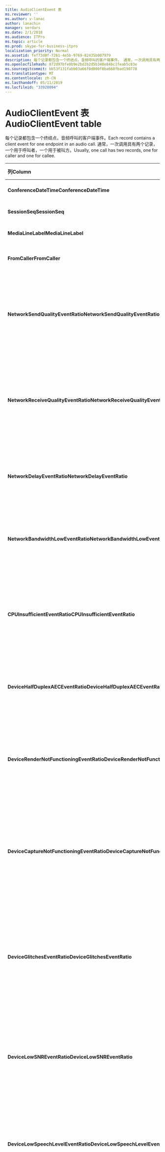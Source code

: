 ```yaml
---
title: AudioClientEvent 表
ms.reviewer: ''
ms.author: v-lanac
author: lanachin
manager: serdars
ms.date: 2/1/2018
ms.audience: ITPro
ms.topic: article
ms.prod: skype-for-business-itpro
localization_priority: Normal
ms.assetid: fef73d8f-7261-4e5b-9769-82435b007979
description: 每个记录都包含一个终结点，音频呼叫的客户端事件。 通常，一次调用具有两个记录，一个用于呼叫者，一个用于被叫方。
ms.openlocfilehash: 872d97bfe0b9e2bd2b2d5b348e84bc1feab5c83e
ms.sourcegitcommit: bb53f131fabb03a66f0d000f8ba668fbad190778
ms.translationtype: MT
ms.contentlocale: zh-CN
ms.lasthandoff: 05/11/2019
ms.locfileid: "33920094"
---
```

# <a name="audioclientevent-table"></a><span data-ttu-id="4dd5f-104">AudioClientEvent 表</span><span class="sxs-lookup"><span data-stu-id="4dd5f-104">AudioClientEvent table</span></span>
 
<span data-ttu-id="4dd5f-105">每个记录都包含一个终结点，音频呼叫的客户端事件。</span><span class="sxs-lookup"><span data-stu-id="4dd5f-105">Each record contains a client event for one endpoint in an audio call.</span></span> <span data-ttu-id="4dd5f-106">通常，一次调用具有两个记录，一个用于呼叫者，一个用于被叫方。</span><span class="sxs-lookup"><span data-stu-id="4dd5f-106">Usually, one call has two records, one for caller and one for callee.</span></span>
  
|<span data-ttu-id="4dd5f-107">**列**</span><span class="sxs-lookup"><span data-stu-id="4dd5f-107">**Column**</span></span>|<span data-ttu-id="4dd5f-108">**数据类型**</span><span class="sxs-lookup"><span data-stu-id="4dd5f-108">**Data Type**</span></span>|<span data-ttu-id="4dd5f-109">**键/索引**</span><span class="sxs-lookup"><span data-stu-id="4dd5f-109">**Key/Index**</span></span>|<span data-ttu-id="4dd5f-110">**详细信息**</span><span class="sxs-lookup"><span data-stu-id="4dd5f-110">**Details**</span></span>|
|:-----|:-----|:-----|:-----|
|<span data-ttu-id="4dd5f-111">**ConferenceDateTime**</span><span class="sxs-lookup"><span data-stu-id="4dd5f-111">**ConferenceDateTime**</span></span> <br/> |<span data-ttu-id="4dd5f-112">datetime</span><span class="sxs-lookup"><span data-stu-id="4dd5f-112">datetime</span></span>  <br/> |<span data-ttu-id="4dd5f-113">Primary</span><span class="sxs-lookup"><span data-stu-id="4dd5f-113">Primary</span></span>  <br/> |<span data-ttu-id="4dd5f-114">引用[自 MediaLine table](medialine-0.md)。</span><span class="sxs-lookup"><span data-stu-id="4dd5f-114">Referenced from the [MediaLine table](medialine-0.md).</span></span>  <br/> |
|<span data-ttu-id="4dd5f-115">**SessionSeq**</span><span class="sxs-lookup"><span data-stu-id="4dd5f-115">**SessionSeq**</span></span> <br/> |<span data-ttu-id="4dd5f-116">int</span><span class="sxs-lookup"><span data-stu-id="4dd5f-116">int</span></span>  <br/> |<span data-ttu-id="4dd5f-117">Primary</span><span class="sxs-lookup"><span data-stu-id="4dd5f-117">Primary</span></span>  <br/> |<span data-ttu-id="4dd5f-118">引用[自 MediaLine table](medialine-0.md)。</span><span class="sxs-lookup"><span data-stu-id="4dd5f-118">Referenced from the [MediaLine table](medialine-0.md).</span></span>  <br/> |
|<span data-ttu-id="4dd5f-119">**MediaLineLabel**</span><span class="sxs-lookup"><span data-stu-id="4dd5f-119">**MediaLineLabel**</span></span> <br/> |<span data-ttu-id="4dd5f-120">tinyint</span><span class="sxs-lookup"><span data-stu-id="4dd5f-120">tinyint</span></span>  <br/> |<span data-ttu-id="4dd5f-121">Primary</span><span class="sxs-lookup"><span data-stu-id="4dd5f-121">Primary</span></span>  <br/> |<span data-ttu-id="4dd5f-122">引用[自 MediaLine table](medialine-0.md)。</span><span class="sxs-lookup"><span data-stu-id="4dd5f-122">Referenced from the [MediaLine table](medialine-0.md).</span></span>  <br/> |
|<span data-ttu-id="4dd5f-123">**FromCaller**</span><span class="sxs-lookup"><span data-stu-id="4dd5f-123">**FromCaller**</span></span> <br/> |<span data-ttu-id="4dd5f-124">bit</span><span class="sxs-lookup"><span data-stu-id="4dd5f-124">bit</span></span>  <br/> |<span data-ttu-id="4dd5f-125">Primary</span><span class="sxs-lookup"><span data-stu-id="4dd5f-125">Primary</span></span>  <br/> |<span data-ttu-id="4dd5f-126">0： 被叫方的数据</span><span class="sxs-lookup"><span data-stu-id="4dd5f-126">0: Callee's data</span></span>  <br/> <span data-ttu-id="4dd5f-127">1： 呼叫者的数据</span><span class="sxs-lookup"><span data-stu-id="4dd5f-127">1: Caller's data</span></span>  <br/> |
|<span data-ttu-id="4dd5f-128">**NetworkSendQualityEventRatio**</span><span class="sxs-lookup"><span data-stu-id="4dd5f-128">**NetworkSendQualityEventRatio**</span></span> <br/> |<span data-ttu-id="4dd5f-129">decimal(5,2)</span><span class="sxs-lookup"><span data-stu-id="4dd5f-129">decimal(5,2)</span></span>  <br/> | <br/> |<span data-ttu-id="4dd5f-130">错误状态触发 NetworkSendQuality 事件的会话百分比。</span><span class="sxs-lookup"><span data-stu-id="4dd5f-130">Percentage of session the NetworkSendQuality event was fired for 'Bad' state.</span></span>  <br/> <span data-ttu-id="4dd5f-131">网络质量抖动或数据包丢失十分严重，且影响要发送的音频的质量。</span><span class="sxs-lookup"><span data-stu-id="4dd5f-131">Network quality in terms of jitter or packet loss is severe and impacting the quality of audio being sent.</span></span>  <br/> |
|<span data-ttu-id="4dd5f-132">**NetworkReceiveQualityEventRatio**</span><span class="sxs-lookup"><span data-stu-id="4dd5f-132">**NetworkReceiveQualityEventRatio**</span></span> <br/> |<span data-ttu-id="4dd5f-133">decimal(5,2)</span><span class="sxs-lookup"><span data-stu-id="4dd5f-133">decimal(5,2)</span></span>  <br/> | <br/> |<span data-ttu-id="4dd5f-134">错误状态触发 ReceiveSendQuality 事件的会话百分比。</span><span class="sxs-lookup"><span data-stu-id="4dd5f-134">Percentage of session the ReceiveSendQuality event was fired for 'Bad' state.</span></span>  <br/> <span data-ttu-id="4dd5f-135">网络质量抖动或数据包丢失十分严重，且影响要接收音频的质量。</span><span class="sxs-lookup"><span data-stu-id="4dd5f-135">Network quality in terms of jitter or packet loss is severe and impacting the quality of audio being received.</span></span>  <br/> |
|<span data-ttu-id="4dd5f-136">**NetworkDelayEventRatio**</span><span class="sxs-lookup"><span data-stu-id="4dd5f-136">**NetworkDelayEventRatio**</span></span> <br/> |<span data-ttu-id="4dd5f-137">decimal(5,2)</span><span class="sxs-lookup"><span data-stu-id="4dd5f-137">decimal(5,2)</span></span>  <br/> | <br/> |<span data-ttu-id="4dd5f-138">会话延迟激发错误状态的百分比。</span><span class="sxs-lookup"><span data-stu-id="4dd5f-138">Percentage of session the Delay event was fired for 'Bad' state.</span></span> <span data-ttu-id="4dd5f-139">十分严重网络延迟并影响通过防止交互式通信的体验</span><span class="sxs-lookup"><span data-stu-id="4dd5f-139">Network latency is severe and impacting the experience by preventing interactive communication</span></span>  <br/> |
|<span data-ttu-id="4dd5f-140">**NetworkBandwidthLowEventRatio**</span><span class="sxs-lookup"><span data-stu-id="4dd5f-140">**NetworkBandwidthLowEventRatio**</span></span> <br/> |<span data-ttu-id="4dd5f-141">decimal(5,2)</span><span class="sxs-lookup"><span data-stu-id="4dd5f-141">decimal(5,2)</span></span>  <br/> | <br/> |<span data-ttu-id="4dd5f-142">会话 LowBandwidth 激发错误状态的百分比。</span><span class="sxs-lookup"><span data-stu-id="4dd5f-142">Percentage of session the LowBandwidth event was fired for 'Bad' state.</span></span> <span data-ttu-id="4dd5f-143">可用带宽不足以获得可接受语音体验。</span><span class="sxs-lookup"><span data-stu-id="4dd5f-143">The available bandwidth is insufficient for an acceptable voice experience.</span></span>  <br/> |
|<span data-ttu-id="4dd5f-144">**CPUInsufficientEventRatio**</span><span class="sxs-lookup"><span data-stu-id="4dd5f-144">**CPUInsufficientEventRatio**</span></span> <br/> |<span data-ttu-id="4dd5f-145">decimal(5,2)</span><span class="sxs-lookup"><span data-stu-id="4dd5f-145">decimal(5,2)</span></span>  <br/> | <br/> |<span data-ttu-id="4dd5f-146">错误状态触发不足 CPU 事件的会话百分比。</span><span class="sxs-lookup"><span data-stu-id="4dd5f-146">Percentage of session the insufficient CPU event was fired for 'Bad' state.</span></span> <span data-ttu-id="4dd5f-147">有足够 CPU 周期处理与当前形式和使用的应用程序。</span><span class="sxs-lookup"><span data-stu-id="4dd5f-147">There are insufficient CPU cycles for processing with the current modalities and applications in use.</span></span> <span data-ttu-id="4dd5f-148">此时会扭曲与音频信道。</span><span class="sxs-lookup"><span data-stu-id="4dd5f-148">This causes distortions with the audio channel.</span></span>  <br/> |
|<span data-ttu-id="4dd5f-149">**DeviceHalfDuplexAECEventRatio**</span><span class="sxs-lookup"><span data-stu-id="4dd5f-149">**DeviceHalfDuplexAECEventRatio**</span></span> <br/> |<span data-ttu-id="4dd5f-150">decimal(5,2)</span><span class="sxs-lookup"><span data-stu-id="4dd5f-150">decimal(5,2)</span></span>  <br/> | <br/> |<span data-ttu-id="4dd5f-151">会话 DeviceHalfDuplexAEC 激发错误状态的百分比。</span><span class="sxs-lookup"><span data-stu-id="4dd5f-151">Percentage of session the DeviceHalfDuplexAEC event was fired for 'Bad' state.</span></span> <span data-ttu-id="4dd5f-152">为了防止回声，系统已输入半双工。</span><span class="sxs-lookup"><span data-stu-id="4dd5f-152">In order to prevent echo, the system has enter half duplex.</span></span>  <br/> |
|<span data-ttu-id="4dd5f-153">**DeviceRenderNotFunctioningEventRatio**</span><span class="sxs-lookup"><span data-stu-id="4dd5f-153">**DeviceRenderNotFunctioningEventRatio**</span></span> <br/> |<span data-ttu-id="4dd5f-154">decimal(5,2)</span><span class="sxs-lookup"><span data-stu-id="4dd5f-154">decimal(5,2)</span></span>  <br/> | <br/> |<span data-ttu-id="4dd5f-155">会话 DeviceRenderNotFunctioning 激发错误状态的百分比。</span><span class="sxs-lookup"><span data-stu-id="4dd5f-155">Percentage of session the DeviceRenderNotFunctioning event was fired for 'Bad' state.</span></span> <span data-ttu-id="4dd5f-156">当前正在使用的会话的呈现设备未正常工作。</span><span class="sxs-lookup"><span data-stu-id="4dd5f-156">The render device currently being used for the session is not functioning correctly.</span></span> <span data-ttu-id="4dd5f-157">这可能会导致单向音频问题。</span><span class="sxs-lookup"><span data-stu-id="4dd5f-157">This can cause one-way audio issues.</span></span>  <br/> |
|<span data-ttu-id="4dd5f-158">**DeviceCaptureNotFunctioningEventRatio**</span><span class="sxs-lookup"><span data-stu-id="4dd5f-158">**DeviceCaptureNotFunctioningEventRatio**</span></span> <br/> |<span data-ttu-id="4dd5f-159">decimal(5,2)</span><span class="sxs-lookup"><span data-stu-id="4dd5f-159">decimal(5,2)</span></span>  <br/> | <br/> |<span data-ttu-id="4dd5f-160">会话 DeviceCaptureNotFunctioning 激发错误状态的百分比。</span><span class="sxs-lookup"><span data-stu-id="4dd5f-160">Percentage of session the DeviceCaptureNotFunctioning event was fired for 'Bad' state.</span></span> <span data-ttu-id="4dd5f-161">当前正在使用的会话的捕获设备未正常工作。</span><span class="sxs-lookup"><span data-stu-id="4dd5f-161">The capture device currently being used for the session is not functioning correctly.</span></span> <span data-ttu-id="4dd5f-162">这可能会导致单向音频问题。</span><span class="sxs-lookup"><span data-stu-id="4dd5f-162">This can cause one-way audio issues.</span></span>  <br/> |
|<span data-ttu-id="4dd5f-163">**DeviceGlitchesEventRatio**</span><span class="sxs-lookup"><span data-stu-id="4dd5f-163">**DeviceGlitchesEventRatio**</span></span> <br/> |<span data-ttu-id="4dd5f-164">decimal(5,2)</span><span class="sxs-lookup"><span data-stu-id="4dd5f-164">decimal(5,2)</span></span>  <br/> | <br/> |<span data-ttu-id="4dd5f-165">会话 DeviceGlitches 激发错误状态的百分比。</span><span class="sxs-lookup"><span data-stu-id="4dd5f-165">Percentage of session the DeviceGlitches event was fired for 'Bad' state.</span></span> <span data-ttu-id="4dd5f-166">在呈现的音频失真导致的有严重故障。</span><span class="sxs-lookup"><span data-stu-id="4dd5f-166">There are severe glitches in the rendering of audio which is causing distortions.</span></span> <span data-ttu-id="4dd5f-167">这些难题可能是由驱动程序问题、 延迟的过程调用 (DPC) 风暴 （驱动程序） 和 CPU 使用率过高导致的。</span><span class="sxs-lookup"><span data-stu-id="4dd5f-167">These glitches can be caused by driver issues, deferred procedure calls (DPC) storm (drivers), and high CPU usage.</span></span>  <br/> |
|<span data-ttu-id="4dd5f-168">**DeviceLowSNREventRatio**</span><span class="sxs-lookup"><span data-stu-id="4dd5f-168">**DeviceLowSNREventRatio**</span></span> <br/> |<span data-ttu-id="4dd5f-169">decimal(5,2)</span><span class="sxs-lookup"><span data-stu-id="4dd5f-169">decimal(5,2)</span></span>  <br/> | <br/> |<span data-ttu-id="4dd5f-170">会话 DeviceLowSNR 激发错误状态的百分比。</span><span class="sxs-lookup"><span data-stu-id="4dd5f-170">Percentage of session the DeviceLowSNR event was fired for 'Bad' state.</span></span> <span data-ttu-id="4dd5f-171">或者是很差，捕获质量非常噪音或用户从麦克风太远通话。</span><span class="sxs-lookup"><span data-stu-id="4dd5f-171">The capture quality is very poor, either very noisy or user is talking too far away from the microphone.</span></span> <span data-ttu-id="4dd5f-172">这将导致失真。</span><span class="sxs-lookup"><span data-stu-id="4dd5f-172">This will cause distortions.</span></span>  <br/> |
|<span data-ttu-id="4dd5f-173">**DeviceLowSpeechLevelEventRatio**</span><span class="sxs-lookup"><span data-stu-id="4dd5f-173">**DeviceLowSpeechLevelEventRatio**</span></span> <br/> |<span data-ttu-id="4dd5f-174">decimal(5,2)</span><span class="sxs-lookup"><span data-stu-id="4dd5f-174">decimal(5,2)</span></span>  <br/> | <br/> |<span data-ttu-id="4dd5f-175">会话 DeviceLowSpeechLevel 激发错误状态的百分比。</span><span class="sxs-lookup"><span data-stu-id="4dd5f-175">Percentage of session the DeviceLowSpeechLevel event was fired for 'Bad' state.</span></span> <span data-ttu-id="4dd5f-176">用户的语音级别是太低，系统不能增加其任何进一步。</span><span class="sxs-lookup"><span data-stu-id="4dd5f-176">User's speech level is too low and the system cannot increase it any further.</span></span> <span data-ttu-id="4dd5f-177">这也会导致失真或感知作为单向音频。</span><span class="sxs-lookup"><span data-stu-id="4dd5f-177">This can either cause distortions or perceived as one-way audio.</span></span>  <br/> |
|<span data-ttu-id="4dd5f-178">**DeviceClippingEventRatio**</span><span class="sxs-lookup"><span data-stu-id="4dd5f-178">**DeviceClippingEventRatio**</span></span> <br/> |<span data-ttu-id="4dd5f-179">Decimal(5,2)</span><span class="sxs-lookup"><span data-stu-id="4dd5f-179">Decimal(5,2)</span></span>  <br/> | <br/> |<span data-ttu-id="4dd5f-180">错误状态触发 DeviceClipping 事件的会话百分比。</span><span class="sxs-lookup"><span data-stu-id="4dd5f-180">Percentage of session the DeviceClipping event was fired for 'Bad' state.</span></span>  <br/> <span data-ttu-id="4dd5f-181">当附近端语音剪辑麦克风时，最最终会听到由于剪辑失真。</span><span class="sxs-lookup"><span data-stu-id="4dd5f-181">When near-end speech clips the microphone, far-end hears distortion due to clipping.</span></span> <span data-ttu-id="4dd5f-182">请务必避免附近端麦克风剪辑。</span><span class="sxs-lookup"><span data-stu-id="4dd5f-182">It is important to avoid near-end microphone clipping.</span></span>  <br/> |
|<span data-ttu-id="4dd5f-183">**DeviceEchoEventRatio**</span><span class="sxs-lookup"><span data-stu-id="4dd5f-183">**DeviceEchoEventRatio**</span></span> <br/> |<span data-ttu-id="4dd5f-184">decimal(5,2)</span><span class="sxs-lookup"><span data-stu-id="4dd5f-184">decimal(5,2)</span></span>  <br/> | <br/> |<span data-ttu-id="4dd5f-185">会话 DeviceEchoEvent 激发错误状态的百分比。</span><span class="sxs-lookup"><span data-stu-id="4dd5f-185">Percentage of session the DeviceEchoEvent event was fired for 'Bad' state.</span></span> <span data-ttu-id="4dd5f-186">设备或安装程序导致了回声超出补偿系统的能力。</span><span class="sxs-lookup"><span data-stu-id="4dd5f-186">Device or setup is causing echo beyond the ability of the system to compensate.</span></span>  <br/> |
|<span data-ttu-id="4dd5f-187">**DeviceNearEndToEchoRatioEventRatio**</span><span class="sxs-lookup"><span data-stu-id="4dd5f-187">**DeviceNearEndToEchoRatioEventRatio**</span></span> <br/> |<span data-ttu-id="4dd5f-188">decimal(5,2)</span><span class="sxs-lookup"><span data-stu-id="4dd5f-188">decimal(5,2)</span></span>  <br/> | <br/> |<span data-ttu-id="4dd5f-189">会话 DeviceNearEndToEchoRatio 激发错误状态的百分比。</span><span class="sxs-lookup"><span data-stu-id="4dd5f-189">Percentage of session the DeviceNearEndToEchoRatio event was fired for 'Bad' state.</span></span> <span data-ttu-id="4dd5f-190">用户的语音是太低与要捕获其影响的用户体验，因为它限制中断用户是多么容易回声。</span><span class="sxs-lookup"><span data-stu-id="4dd5f-190">The user's speech is too low compared to the echo being captured which impacts the users experience because it limits how easy it is to interrupt a user.</span></span> <span data-ttu-id="4dd5f-191">减少扬声器音量、 麦克风接近移到 talker。</span><span class="sxs-lookup"><span data-stu-id="4dd5f-191">Reduce speaker volume, move the microphone closer to the talker.</span></span>  <br/> |
|<span data-ttu-id="4dd5f-192">**DeviceMultipleEndpointsEventCount**</span><span class="sxs-lookup"><span data-stu-id="4dd5f-192">**DeviceMultipleEndpointsEventCount**</span></span> <br/> |<span data-ttu-id="4dd5f-193">int</span><span class="sxs-lookup"><span data-stu-id="4dd5f-193">int</span></span>  <br/> ||<span data-ttu-id="4dd5f-194">在错误状态触发 DeviceMultipleEndpoints 事件的会话过程中次数。</span><span class="sxs-lookup"><span data-stu-id="4dd5f-194">Number of times during session the DeviceMultipleEndpoints event was fired for 'Bad' state.</span></span> <span data-ttu-id="4dd5f-195">检测到同一个会话中的多个音频终结点和系统已通过减少呈现卷补偿。</span><span class="sxs-lookup"><span data-stu-id="4dd5f-195">Multiple audio endpoints in the same session detected and the system has compensated by reducing render volume.</span></span>  <br/> |
|<span data-ttu-id="4dd5f-196">**DeviceHowlingEventCount**</span><span class="sxs-lookup"><span data-stu-id="4dd5f-196">**DeviceHowlingEventCount**</span></span> <br/> |<span data-ttu-id="4dd5f-197">int</span><span class="sxs-lookup"><span data-stu-id="4dd5f-197">int</span></span>  <br/> | <br/> |<span data-ttu-id="4dd5f-198">在错误状态触发 DeviceHowlingEvent 事件的会话过程中次数。</span><span class="sxs-lookup"><span data-stu-id="4dd5f-198">Number of times during session the DeviceHowlingEvent event was fired for 'Bad' state.</span></span> <span data-ttu-id="4dd5f-199">检测到的音频回馈循环 （由多个终结点共享音频路径）。</span><span class="sxs-lookup"><span data-stu-id="4dd5f-199">Audio feedback loop detected (caused by multiple endpoints sharing audio path).</span></span>  <br/> |
|<span data-ttu-id="4dd5f-200">**DeviceRenderZeroVolumeEventRatio**</span><span class="sxs-lookup"><span data-stu-id="4dd5f-200">**DeviceRenderZeroVolumeEventRatio**</span></span> <br/> |<span data-ttu-id="4dd5f-201">decimal(5,2)</span><span class="sxs-lookup"><span data-stu-id="4dd5f-201">decimal(5,2)</span></span>  <br/> ||<span data-ttu-id="4dd5f-202">会话百分比 DeviceRenderZeroVolume 激发在"错误状态。</span><span class="sxs-lookup"><span data-stu-id="4dd5f-202">Percentage of session the DeviceRenderZeroVolume event was fired for being in the "Bad' state.</span></span> <span data-ttu-id="4dd5f-203">呈现设备被设置为零卷。</span><span class="sxs-lookup"><span data-stu-id="4dd5f-203">The render device was set to zero volume.</span></span>  <br/> <span data-ttu-id="4dd5f-204">此列是在 Microsoft Lync Server 2013 中引入的。</span><span class="sxs-lookup"><span data-stu-id="4dd5f-204">This column was introduced in Microsoft Lync Server 2013.</span></span>  <br/> |
|<span data-ttu-id="4dd5f-205">**DeviceRenderMuteEventRatio**</span><span class="sxs-lookup"><span data-stu-id="4dd5f-205">**DeviceRenderMuteEventRatio**</span></span> <br/> |<span data-ttu-id="4dd5f-206">decimal(5,2)</span><span class="sxs-lookup"><span data-stu-id="4dd5f-206">decimal(5,2)</span></span>  <br/> ||<span data-ttu-id="4dd5f-207">会话百分比 DeviceRenderMute 激发在"错误状态。</span><span class="sxs-lookup"><span data-stu-id="4dd5f-207">Percentage of session the DeviceRenderMute event was fired for being in the "Bad' state.</span></span> <span data-ttu-id="4dd5f-208">呈现设备已处于静音状态。</span><span class="sxs-lookup"><span data-stu-id="4dd5f-208">The render device was muted.</span></span>  <br/> <span data-ttu-id="4dd5f-209">此列是在 Microsoft Lync Server 2013 中引入的。</span><span class="sxs-lookup"><span data-stu-id="4dd5f-209">This column was introduced in Microsoft Lync Server 2013.</span></span>  <br/> |
   

